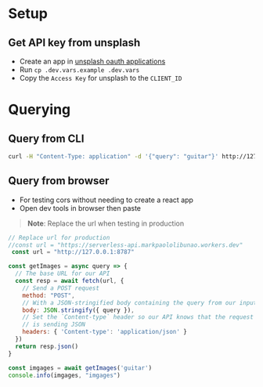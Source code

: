 # Setup

## Get API key from unsplash

- Create an app in [unsplash oauth applications](https://unsplash.com/oauth/applications)
- Run `cp .dev.vars.example .dev.vars`
- Copy the `Access Key` for unsplash to the `CLIENT_ID`

# Querying

## Query from CLI

```sh
curl -H "Content-Type: application" -d '{"query": "guitar"}' http://127.0.0.1:8787 | jq
```

## Query from browser

- For testing cors without needing to create a react app
- Open dev tools in browser then paste

> **Note**: Replace the url when testing in production

```js
// Replace url for production
//const url = "https://serverless-api.markpaololibunao.workers.dev"
 const url = "http://127.0.0.1:8787"

const getImages = async query => {
  // The base URL for our API
  const resp = await fetch(url, {
    // Send a POST request
    method: "POST",
    // With a JSON-stringified body containing the query from our input
    body: JSON.stringify({ query }),
    // Set the `Content-type` header so our API knows that the request
    // is sending JSON
    headers: { 'Content-type': 'application/json' }
  })
  return resp.json()
}

const imgages = await getImages('guitar')
console.info(imgages, "imgages")
```

